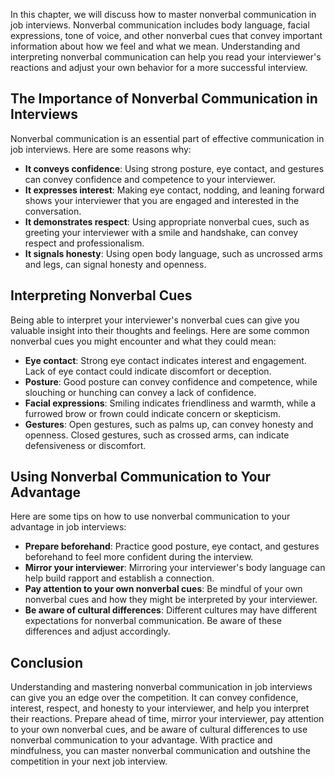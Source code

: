 
In this chapter, we will discuss how to master nonverbal communication in job interviews. Nonverbal communication includes body language, facial expressions, tone of voice, and other nonverbal cues that convey important information about how we feel and what we mean. Understanding and interpreting nonverbal communication can help you read your interviewer's reactions and adjust your own behavior for a more successful interview.

The Importance of Nonverbal Communication in Interviews
-------------------------------------------------------

Nonverbal communication is an essential part of effective communication in job interviews. Here are some reasons why:

* **It conveys confidence**: Using strong posture, eye contact, and gestures can convey confidence and competence to your interviewer.
* **It expresses interest**: Making eye contact, nodding, and leaning forward shows your interviewer that you are engaged and interested in the conversation.
* **It demonstrates respect**: Using appropriate nonverbal cues, such as greeting your interviewer with a smile and handshake, can convey respect and professionalism.
* **It signals honesty**: Using open body language, such as uncrossed arms and legs, can signal honesty and openness.

Interpreting Nonverbal Cues
---------------------------

Being able to interpret your interviewer's nonverbal cues can give you valuable insight into their thoughts and feelings. Here are some common nonverbal cues you might encounter and what they could mean:

* **Eye contact**: Strong eye contact indicates interest and engagement. Lack of eye contact could indicate discomfort or deception.
* **Posture**: Good posture can convey confidence and competence, while slouching or hunching can convey a lack of confidence.
* **Facial expressions**: Smiling indicates friendliness and warmth, while a furrowed brow or frown could indicate concern or skepticism.
* **Gestures**: Open gestures, such as palms up, can convey honesty and openness. Closed gestures, such as crossed arms, can indicate defensiveness or discomfort.

Using Nonverbal Communication to Your Advantage
-----------------------------------------------

Here are some tips on how to use nonverbal communication to your advantage in job interviews:

* **Prepare beforehand**: Practice good posture, eye contact, and gestures beforehand to feel more confident during the interview.
* **Mirror your interviewer**: Mirroring your interviewer's body language can help build rapport and establish a connection.
* **Pay attention to your own nonverbal cues**: Be mindful of your own nonverbal cues and how they might be interpreted by your interviewer.
* **Be aware of cultural differences**: Different cultures may have different expectations for nonverbal communication. Be aware of these differences and adjust accordingly.

Conclusion
----------

Understanding and mastering nonverbal communication in job interviews can give you an edge over the competition. It can convey confidence, interest, respect, and honesty to your interviewer, and help you interpret their reactions. Prepare ahead of time, mirror your interviewer, pay attention to your own nonverbal cues, and be aware of cultural differences to use nonverbal communication to your advantage. With practice and mindfulness, you can master nonverbal communication and outshine the competition in your next job interview.
